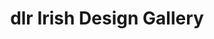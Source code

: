 ---
title: "dlr Irish Design Gallery"
url: /dun-laoghaire/dlr-irish-design-gallery/
shop: Andenken
---